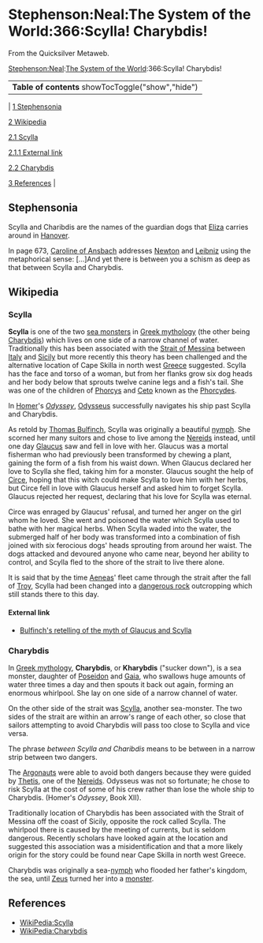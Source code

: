 
# Stephenson:Neal:The System of the World:366:Scylla! Charybdis!

From the Quicksilver Metaweb.

[Stephenson:Neal](/stephenson-neal):[The System of the World](/stephenson-neal-the-system-of-the-world):366:Scylla! Charybdis!



|  |
| --- |
| **Table of contents** showTocToggle("show","hide") |
| 
[1 Stephensonia](/)


[2 Wikipedia](/)


[2.1 Scylla](/)

[2.1.1 External link](/)

[2.2 Charybdis](/)


[3 References](/)
 |


## Stephensonia


Scylla and Charibdis are the names of the guardian dogs that [Eliza](/eliza) carries around in [Hanover](/hanover).

In page 673, [Caroline of Ansbach](/caroline-of-ansbach) addresses [Newton](/newton) and [Leibniz](/leibniz) using the metaphorical sense:
[...]And yet there is between you a schism as deep as that between Scylla and Charybdis.

## Wikipedia


### Scylla


**Scylla** is one of the two [sea monsters](/sea-monster) in [Greek mythology](/greek-mythology) (the other being [Charybdis](/)) which lives on one side of a narrow channel of water. Traditionally this has been associated with the [Strait of Messina](/strait-of-messina) between [Italy](/italy) and [Sicily](/sicily) but more recently this theory has been challenged and the alternative location of Cape Skilla in north west [Greece](/greece) suggested. Scylla has the face and torso of a woman, but from her flanks grow six dog heads and her body below that sprouts twelve canine legs and a fish's tail. She was one of the children of [Phorcys](/phorcys) and [Ceto](/ceto) known as the [Phorcydes](/phorcydes).

In [Homer](/homer)'s *[Odyssey](/odyssey)*, [Odysseus](/odysseus) successfully navigates his ship past Scylla and Charybdis.

As retold by [Thomas Bulfinch](/thomas-bulfinch), Scylla was originally a beautiful [nymph](/nymph). She scorned her many suitors and chose to live among the [Nereids](/nereids) instead, until one day [Glaucus](/glaucus) saw and fell in love with her. Glaucus was a mortal fisherman who had previously been transformed by chewing a plant, gaining the form of a fish from his waist down. When Glaucus declared her love to Scylla she fled, taking him for a monster. Glaucus sought the help of [Circe](/circe), hoping that this witch could make Scylla to love him with her herbs, but Circe fell in love with Glaucus herself and asked him to forget Scylla. Glaucus rejected her request, declaring that his love for Scylla was eternal.

Circe was enraged by Glaucus' refusal, and turned her anger on the girl whom he loved. She went and poisoned the water which Scylla used to bathe with her magical herbs. When Scylla waded into the water, the submerged half of her body was transformed into a combination of fish joined with six ferocious dogs' heads sprouting from around her waist. The dogs attacked and devoured anyone who came near, beyond her ability to control, and Scylla fled to the shore of the strait to live there alone.

It is said that by the time [Aeneas](/aeneas)' fleet came through the strait after the fall of [Troy](/troy), Scylla had been changed into a [dangerous rock](/hazard-to-navigation) outcropping which still stands there to this day.

#### External link


* [Bulfinch's retelling of the myth of Glaucus and Scylla](/http-www-bulfinch-org-fables-bull7-html)


### Charybdis


In [Greek mythology](/greek-mythology), **Charybdis**, or **Kharybdis** ("sucker down"), is a sea monster, daughter of [Poseidon](/poseidon) and [Gaia](/gaia-mythology), who swallows huge amounts of water three times a day and then spouts it back out again, forming an enormous whirlpool. She lay on one side of a narrow channel of water. 

On the other side of the strait was [Scylla](/), another sea-monster. The two sides of the strait are within an arrow's range of each other, so close that sailors attempting to avoid Charybdis will pass too close to Scylla and vice versa.

The phrase *between Scylla and Charibdis* means to be between in a narrow strip between two dangers.

The [Argonauts](/argonauts) were able to avoid both dangers because they were guided by [Thetis](/thetis), one of the [Nereids](/nereids). Odysseus was not so fortunate; he chose to risk Scylla at the cost of some of his crew rather than lose the whole ship to Charybdis. (Homer's *Odyssey*, Book XII).

Traditionally location of Charybdis has been associated with the Strait of Messina off the coast of Sicily, opposite the rock called Scylla. The whirlpool there is caused by the meeting of currents, but is seldom dangerous. Recently scholars have looked again at the location and suggested this association was a misidentification and that a more likely origin for the story could be found near Cape Skilla in north west Greece.

Charybdis was originally a sea-[nymph](/nymph) who flooded her father's kingdom, the sea, until [Zeus](/zeus) turned her into a [monster](/monster).

## References


* [WikiPedia:Scylla](/)
* [WikiPedia:Charybdis](/)
